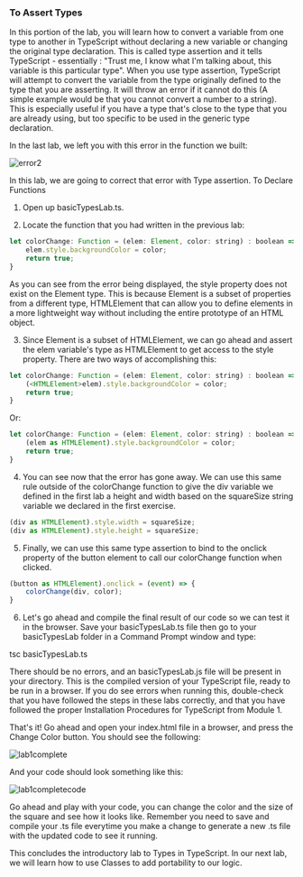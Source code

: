 ### To Assert Types

In this portion of the lab, you will learn how to convert a variable from one type to another in TypeScript without declaring a new variable or changing the original type declaration. This is called type assertion and it tells TypeScript - essentially : "Trust me, I know what I'm talking about, this variable is this particular type". When you use type assertion, TypeScript will attempt to convert the variable from the type originally defined to the type that you are asserting. It will throw an error if it cannot do this (A simple example would be that you cannot convert a number to a string). This is especially useful if you have a type that's close to the type that you are already using, but too specific to be used in the generic type declaration.

In the last lab, we left you with this error in the function we built:

![error2](https://courses.edx.org/assets/courseware/v1/c6a56def5aa2c0b1b6583f78efe8b27c/asset-v1:Microsoft+DEV273x+1T2019a+type@asset+block/lab1_step2_error2.png)

In this lab, we are going to correct that error with Type assertion.
To Declare Functions

1. Open up basicTypesLab.ts.

2. Locate the function that you had written in the previous lab:

```js
let colorChange: Function = (elem: Element, color: string) : boolean => {
    elem.style.backgroundColor = color;
    return true;
}
```

As you can see from the error being displayed, the style property does not exist on the Element type. This is because Element is a subset of properties from a different type, HTMLElement that can allow you to define elements in a more lightweight way without including the entire prototype of an HTML object.

3. Since Element is a subset of HTMLElement, we can go ahead and assert the elem variable's type as HTMLElement to get access to the style property. There are two ways of accomplishing this:

```js
let colorChange: Function = (elem: Element, color: string) : boolean => {
    (<HTMLElement>elem).style.backgroundColor = color;
    return true;
}
```

Or:

```js
let colorChange: Function = (elem: Element, color: string) : boolean => {
    (elem as HTMLElement).style.backgroundColor = color;
    return true;
}
```

4. You can see now that the error has gone away. We can use this same rule outside of the colorChange function to give the div variable we defined in the first lab a height and width based on the squareSize string variable we declared in the first exercise.

```js
(div as HTMLElement).style.width = squareSize;
(div as HTMLElement).style.height = squareSize;
```

5. Finally, we can use this same type assertion to bind to the onclick property of the button element to call our colorChange function when clicked.

```js
(button as HTMLElement).onclick = (event) => {
    colorChange(div, color);
}
```

6. Let's go ahead and compile the final result of our code so we can test it in the browser. Save your basicTypesLab.ts file then go to your basicTypesLab folder in a Command Prompt window and type:

tsc basicTypesLab.ts

There should be no errors, and an basicTypesLab.js file will be present in your directory. This is the compiled version of your TypeScript file, ready to be run in a browser. If you do see errors when running this, double-check that you have followed the steps in these labs correctly, and that you have followed the proper Installation Procedures for TypeScript from Module 1.

That's it! Go ahead and open your index.html file in a browser, and press the Change Color button. You should see the following:

![lab1complete](https://courses.edx.org/assets/courseware/v1/a08cdbbf91531ee52a0df8af2bcf81e1/asset-v1:Microsoft+DEV273x+1T2019a+type@asset+block/lab1_final_result.png)

And your code should look something like this:

![lab1completecode](https://courses.edx.org/assets/courseware/v1/cea20ee1b5b3e1ae3f5c6b35080faea7/asset-v1:Microsoft+DEV273x+1T2019a+type@asset+block/lab1_complete_code.png)

Go ahead and play with your code, you can change the color and the size of the square and see how it looks like. Remember you need to save and compile your .ts file everytime you make a change to generate a new .ts file with the updated code to see it running.

This concludes the introductory lab to Types in TypeScript. In our next lab, we will learn how to use Classes to add portability to our logic.
